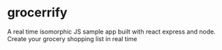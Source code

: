 # grocerrify
A real time isomorphic JS sample app built with react express and node. Create your grocery shopping list in real time
